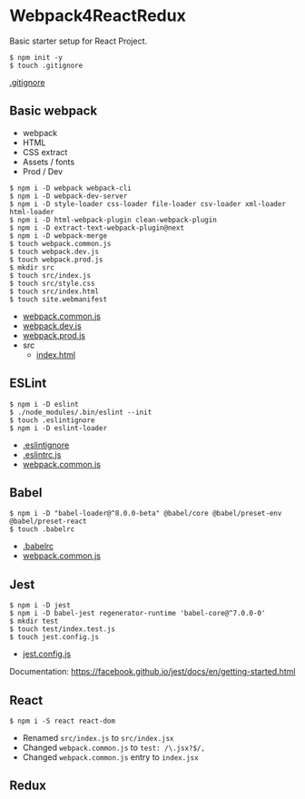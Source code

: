 # Webpack4ReactRedux

Basic starter setup for React Project.

```
$ npm init -y
$ touch .gitignore
```

[.gitignore](.gitignore)

## Basic webpack

* webpack
* HTML
* CSS extract
* Assets / fonts
* Prod / Dev

```
$ npm i -D webpack webpack-cli
$ npm i -D webpack-dev-server
$ npm i -D style-loader css-loader file-loader csv-loader xml-loader html-loader
$ npm i -D html-webpack-plugin clean-webpack-plugin
$ npm i -D extract-text-webpack-plugin@next
$ npm i -D webpack-merge
$ touch webpack.common.js
$ touch webpack.dev.js
$ touch webpack.prod.js
$ mkdir src
$ touch src/index.js
$ touch src/style.css
$ touch src/index.html
$ touch site.webmanifest
```

* [webpack.common.js](webpack.common.js)
* [webpack.dev.js](webpack.dev.js)
* [webpack.prod.js](webpack.prod.js)
* src
  - [index.html](src/index.html)

## ESLint

```
$ npm i -D eslint
$ ./node_modules/.bin/eslint --init
$ touch .eslintignore
$ npm i -D eslint-loader
```

* [.eslintignore](.eslintignore)
* [.eslintrc.js](.eslintrc.js)
* [webpack.common.js](webpack.common.js)

## Babel

```
$ npm i -D "babel-loader@^8.0.0-beta" @babel/core @babel/preset-env @babel/preset-react
$ touch .babelrc
```

* [.babelrc](.babelrc)
* [webpack.common.js](webpack.common.js)

## Jest

```
$ npm i -D jest
$ npm i -D babel-jest regenerator-runtime 'babel-core@^7.0.0-0'
$ mkdir test
$ touch test/index.test.js
$ touch jest.config.js
```

* [jest.config.js](jest.config.js)

Documentation: https://facebook.github.io/jest/docs/en/getting-started.html

## React

```
$ npm i -S react react-dom
```

* Renamed `src/index.js` to `src/index.jsx`
* Changed `webpack.common.js` to `test: /\.jsx?$/,`
* Changed `webpack.common.js` entry to `index.jsx`

## Redux

